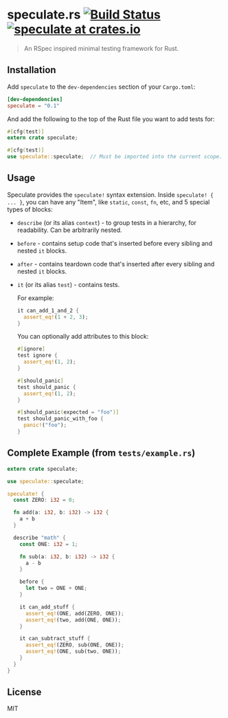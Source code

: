 # speculate.rs [![Build Status](https://travis-ci.org/utkarshkukreti/speculate.rs.svg?branch=master)](https://travis-ci.org/utkarshkukreti/speculate.rs) [![speculate at crates.io](https://img.shields.io/crates/v/speculate.svg)](https://crates.io/crates/speculate)

> An RSpec inspired minimal testing framework for Rust.

## Installation

Add `speculate` to the `dev-dependencies` section of your `Cargo.toml`:

```toml
[dev-dependencies]
speculate = "0.1"
```

And add the following to the top of the Rust file you want to add tests for:

```rust
#[cfg(test)]
extern crate speculate;

#[cfg(test)]
use speculate::speculate;  // Must be imported into the current scope.
```

## Usage

Speculate provides the `speculate!` syntax extension.
Inside `speculate! { ... }`, you can have any "Item", like `static`, `const`,
`fn`, etc, and 5 special types of blocks:

- `describe` (or its alias `context`) - to group tests in a hierarchy, for
  readability. Can be arbitrarily nested.

- `before` - contains setup code that's inserted before every sibling and nested
  `it` blocks.

- `after` - contains teardown code that's inserted after every sibling and
  nested `it` blocks.

- `it` (or its alias `test`) - contains tests.

  For example:

  ```rust
  it can_add_1_and_2 {
    assert_eq!(1 + 2, 3);
  }
  ```

  You can optionally add attributes to this block:

  ```rust
  #[ignore]
  test ignore {
    assert_eq!(1, 2);
  }

  #[should_panic]
  test should_panic {
    assert_eq!(1, 2);
  }

  #[should_panic(expected = "foo")]
  test should_panic_with_foo {
    panic!("foo");
  }
  ```

## Complete Example (from `tests/example.rs`)

```rust
extern crate speculate;

use speculate::speculate;

speculate! {
  const ZERO: i32 = 0;

  fn add(a: i32, b: i32) -> i32 {
    a + b
  }

  describe "math" {
    const ONE: i32 = 1;

    fn sub(a: i32, b: i32) -> i32 {
      a - b
    }

    before {
      let two = ONE + ONE;
    }

    it can_add_stuff {
      assert_eq!(ONE, add(ZERO, ONE));
      assert_eq!(two, add(ONE, ONE));
    }

    it can_subtract_stuff {
      assert_eq!(ZERO, sub(ONE, ONE));
      assert_eq!(ONE, sub(two, ONE));
    }
  }
}
```

## License

MIT
